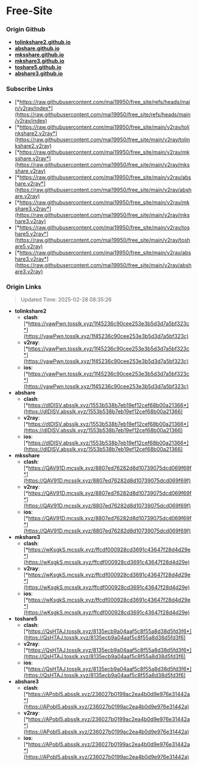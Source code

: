 # Free-Site

### Origin Github

- [**tolinkshare2.github.io**](https://github.com/tolinkshare2/tolinkshare2.github.io)
- [**abshare.github.io**](https://github.com/abshare/abshare.github.io)
- [**mksshare.github.io**](https://github.com/mksshare/mksshare.github.io)
- [**mkshare3.github.io**](https://github.com/mkshare3/mkshare3.github.io)
- [**toshare5.github.io**](https://github.com/toshare5/toshare5.github.io)
- [**abshare3.github.io**](https://github.com/abshare3/abshare3.github.io)

### Subscribe Links

- [*https://raw.githubusercontent.com/mai19950/free_site/refs/heads/main/v2ray/index*](https://raw.githubusercontent.com/mai19950/free_site/refs/heads/main/v2ray/index)
- [*https://raw.githubusercontent.com/mai19950/free_site/main/v2ray/tolinkshare2.v2ray*](https://raw.githubusercontent.com/mai19950/free_site/main/v2ray/tolinkshare2.v2ray)
- [*https://raw.githubusercontent.com/mai19950/free_site/main/v2ray/mksshare.v2ray*](https://raw.githubusercontent.com/mai19950/free_site/main/v2ray/mksshare.v2ray)
- [*https://raw.githubusercontent.com/mai19950/free_site/main/v2ray/abshare.v2ray*](https://raw.githubusercontent.com/mai19950/free_site/main/v2ray/abshare.v2ray)
- [*https://raw.githubusercontent.com/mai19950/free_site/main/v2ray/mkshare3.v2ray*](https://raw.githubusercontent.com/mai19950/free_site/main/v2ray/mkshare3.v2ray)
- [*https://raw.githubusercontent.com/mai19950/free_site/main/v2ray/toshare5.v2ray*](https://raw.githubusercontent.com/mai19950/free_site/main/v2ray/toshare5.v2ray)
- [*https://raw.githubusercontent.com/mai19950/free_site/main/v2ray/abshare3.v2ray*](https://raw.githubusercontent.com/mai19950/free_site/main/v2ray/abshare3.v2ray)

### Origin Links

> Updated Time: 2025-02-28 08:35:26

- **tolinkshare2**
  - **clash**: [*https://yawPwn.tosslk.xyz/1f45236c90cee253e3b5d3d7a5bf323c*](https://yawPwn.tosslk.xyz/1f45236c90cee253e3b5d3d7a5bf323c)
  - **v2ray**: [*https://yawPwn.tosslk.xyz/1f45236c90cee253e3b5d3d7a5bf323c*](https://yawPwn.tosslk.xyz/1f45236c90cee253e3b5d3d7a5bf323c)
  - **ios**: [*https://yawPwn.tosslk.xyz/1f45236c90cee253e3b5d3d7a5bf323c*](https://yawPwn.tosslk.xyz/1f45236c90cee253e3b5d3d7a5bf323c)
- **abshare**
  - **clash**: [*https://dIDlSV.absslk.xyz/1553b538b7eb19ef12cef68b00a21366*](https://dIDlSV.absslk.xyz/1553b538b7eb19ef12cef68b00a21366)
  - **v2ray**: [*https://dIDlSV.absslk.xyz/1553b538b7eb19ef12cef68b00a21366*](https://dIDlSV.absslk.xyz/1553b538b7eb19ef12cef68b00a21366)
  - **ios**: [*https://dIDlSV.absslk.xyz/1553b538b7eb19ef12cef68b00a21366*](https://dIDlSV.absslk.xyz/1553b538b7eb19ef12cef68b00a21366)
- **mksshare**
  - **clash**: [*https://QAV91D.mcsslk.xyz/8807ed76282d8d10739075dcd069f69f*](https://QAV91D.mcsslk.xyz/8807ed76282d8d10739075dcd069f69f)
  - **v2ray**: [*https://QAV91D.mcsslk.xyz/8807ed76282d8d10739075dcd069f69f*](https://QAV91D.mcsslk.xyz/8807ed76282d8d10739075dcd069f69f)
  - **ios**: [*https://QAV91D.mcsslk.xyz/8807ed76282d8d10739075dcd069f69f*](https://QAV91D.mcsslk.xyz/8807ed76282d8d10739075dcd069f69f)
- **mkshare3**
  - **clash**: [*https://wKsgkS.mcsslk.xyz/ffcdf000928cd3691c43647f28d4d29e*](https://wKsgkS.mcsslk.xyz/ffcdf000928cd3691c43647f28d4d29e)
  - **v2ray**: [*https://wKsgkS.mcsslk.xyz/ffcdf000928cd3691c43647f28d4d29e*](https://wKsgkS.mcsslk.xyz/ffcdf000928cd3691c43647f28d4d29e)
  - **ios**: [*https://wKsgkS.mcsslk.xyz/ffcdf000928cd3691c43647f28d4d29e*](https://wKsgkS.mcsslk.xyz/ffcdf000928cd3691c43647f28d4d29e)
- **toshare5**
  - **clash**: [*https://QsHTAJ.tosslk.xyz/8135ecb9a04aaf5c8f55a8d38d5fd3f6*](https://QsHTAJ.tosslk.xyz/8135ecb9a04aaf5c8f55a8d38d5fd3f6)
  - **v2ray**: [*https://QsHTAJ.tosslk.xyz/8135ecb9a04aaf5c8f55a8d38d5fd3f6*](https://QsHTAJ.tosslk.xyz/8135ecb9a04aaf5c8f55a8d38d5fd3f6)
  - **ios**: [*https://QsHTAJ.tosslk.xyz/8135ecb9a04aaf5c8f55a8d38d5fd3f6*](https://QsHTAJ.tosslk.xyz/8135ecb9a04aaf5c8f55a8d38d5fd3f6)
- **abshare3**
  - **clash**: [*https://APobI5.absslk.xyz/236027b0199ac2ea4b0d9e976e31442a*](https://APobI5.absslk.xyz/236027b0199ac2ea4b0d9e976e31442a)
  - **v2ray**: [*https://APobI5.absslk.xyz/236027b0199ac2ea4b0d9e976e31442a*](https://APobI5.absslk.xyz/236027b0199ac2ea4b0d9e976e31442a)
  - **ios**: [*https://APobI5.absslk.xyz/236027b0199ac2ea4b0d9e976e31442a*](https://APobI5.absslk.xyz/236027b0199ac2ea4b0d9e976e31442a)

